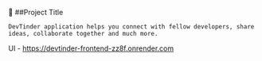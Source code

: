 📘 ##Project Title

    DevTinder application helps you connect with fellow developers, share ideas, collaborate together and much more.

  UI - https://devtinder-frontend-zz8f.onrender.com
